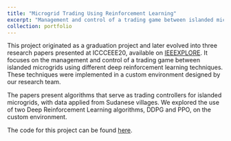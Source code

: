 ```yaml
---
title: "Microgrid Trading Using Reinforcement Learning"
excerpt: "Management and control of a trading game between islanded microgrids using deep reinforcement learning. <br/><img src='/images/Microgrid_en.png'>"
collection: portfolio
---
```


This project originated as a graduation project and later evolved into three research papers presented at ICCCEEE20, available on [IEEEXPLORE](https://ieeexplore.ieee.org/Xplore/home.jsp). It focuses on the management and control of a trading game between islanded microgrids using different deep reinforcement learning techniques. These techniques were implemented in a custom environment designed by our research team.

The papers present algorithms that serve as trading controllers for islanded microgrids, with data applied from Sudanese villages. We explored the use of two Deep Reinforcement Learning algorithms, DDPG and PPO, on the custom environment.


The code for this project can be found [here](https://github.com/FayElhassan/Enhancing-energy-trading-between-different-Islanded-Microgrids-A-Reinforcement-Learning-Algorithm).

